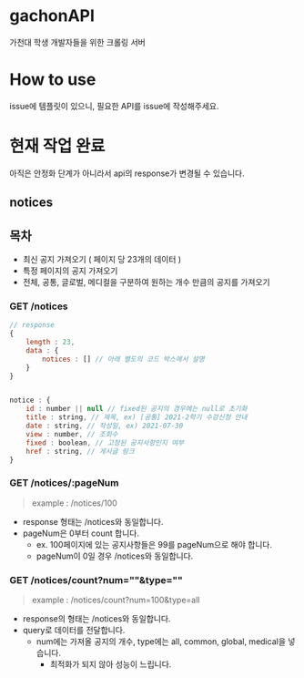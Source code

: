 # gachonAPI

가천대 학생 개발자들을 위한 크롤링 서버

# How to use

issue에 템플릿이 있으니, 필요한 API를 issue에 작성해주세요.

# 현재 작업 완료

아직은 안정화 단계가 아니라서 api의 response가 변경될 수 있습니다.

## notices

## 목차

-   최신 공지 가져오기 ( 페이지 당 23개의 데이터 )
-   특정 페이지의 공지 가져오기
-   전체, 공통, 글로벌, 메디컬을 구분하여 원하는 개수 만큼의 공지를 가져오기

### GET /notices

```javascript
// response
{
	length : 23,
	data : {
		notices : [] // 아래 별도의 코드 박스에서 설명
	}
}

```

```javascript

notice : {
	id : number || null // fixed된 공지의 경우에는 null로 초기화
	title : string, // 제목, ex) [공통] 2021-2학기 수강신청 안내
	date : string, // 작성일, ex) 2021-07-30
	view : number, // 조회수
	fixed : boolean, // 고정된 공지사항인지 여부
	href : string, // 게시글 링크
}
```

### GET /notices/:pageNum

> example : /notices/100

-   response 형태는 /notices와 동일합니다.
-   pageNum은 0부터 count 합니다.
    -   ex. 100페이지에 있는 공지사항들은 99를 pageNum으로 해야 합니다.
    -   pageNum이 0일 경우 /notices와 동일합니다.

### GET /notices/count?num=""&type=""

> example : /notices/count?num=100&type=all

-   response의 형태는 /notices와 동일합니다.
-   query로 데이터를 전달합니다.
    -   num에는 가져올 공지의 개수, type에는 all, common, global, medical을 넣습니다.
        -   최적화가 되지 않아 성능이 느립니다.
